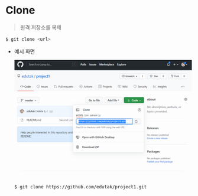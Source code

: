 # Clone

> 원격 저장소를 복제

```bash
$ git clone <url>
```

* 예시 화면

  ![image-20210705161124270](md-images/image-20210705161124270.png)

  ```bash
  $ git clone https://github.com/edutak/project1.git
  ```

  